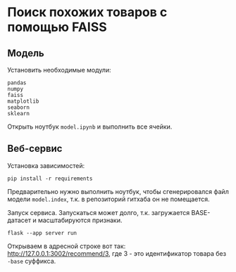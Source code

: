 # Поиск похожих товаров с помощью FAISS

## Модель

Установить необходимые модули:

``` 
pandas
numpy 
faiss
matplotlib
seaborn
sklearn
```

Открыть ноутбук `model.ipynb` и выполнить все ячейки.

## Веб-сервис

Установка зависимостей:

``` 
pip install -r requirements
```

Предварительно нужно выполнить ноутбук, чтобы сгенерировался файл модели `model.index`, т.к. в репозиторий гитхаба он не помещается.

Запуск сервиса. Запускаться может долго, т.к. загружается BASE-датасет и масштабируются признаки.

``` 
flask --app server run
```

Открываем в адресной строке вот так: http://127.0.0.1:3002/recommend/3, где 3 - это идентификатор товара без `-base` суффикса.